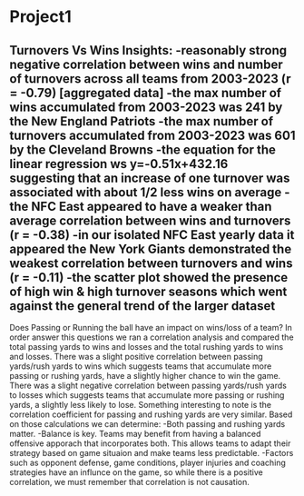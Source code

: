 # Project1


Turnovers Vs Wins Insights:
-reasonably strong negative correlation between wins and number of turnovers across all teams from 2003-2023 (r = -0.79) [aggregated data]
-the max number of wins accumulated from 2003-2023 was 241 by the New England Patriots
-the max number of turnovers accumulated from 2003-2023 was 601 by the Cleveland Browns
-the equation for the linear regression ws y=-0.51x+432.16 suggesting that an increase of one turnover was associated with about 1/2 less wins on average
-the NFC East appeared to have a weaker than average correlation between wins and turnovers (r = -0.38) 
-in our isolated NFC East yearly data it appeared the New York Giants demonstrated the weakest correlation between turnovers and wins (r = -0.11)
-the scatter plot showed the presence of high win & high turnover seasons which went against the general trend of the larger dataset
-
Does Passing or Running the ball have an impact on wins/loss of a team?
In order answer this questions we ran a correlation analysis and compared the total passing yards to wins and losses and the total rushing yards to wins and losses.
There was a slight positive correlation between passing yards/rush yards to wins which suggests teams that accumulate more passing or rushing yards, have a slightly higher chance to win the game.
There was a slight negative correlation between passing yards/rush yards to losses which suggests teams that accumulate more passing or rushing yards, a slightly less likely to lose. 
Something interesting to note is the correlation coefficient for passing and rushing yards are very similar. Based on those calculations we can determine:
 -Both passing and rushing yards matter.
 -Balance is key. Teams may benefit from having a balanced offensive apporach that incorporates both. This allows teams to adapt their strategy based on game situaion and make teams less predictable.
 -Factors such as opponent defense, game conditions, player injuries and coaching strategies have an influnce on the game, so while there is a positive correlation, we must remember that correlation is 
  not causation.
